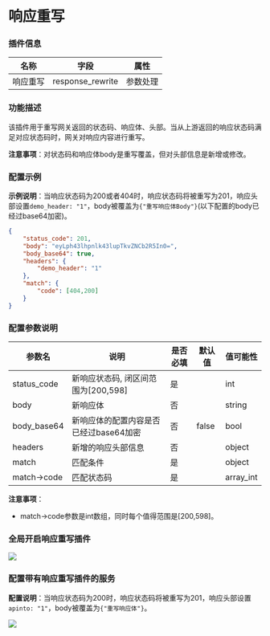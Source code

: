 # 响应重写

### 插件信息

| 名称     | 字段             | 属性     |
| -------- | ---------------- | -------- |
| 响应重写 | response_rewrite | 参数处理 |

### 功能描述

该插件用于重写网关返回的状态码、响应体、头部。当从上游返回的响应状态码满足对应状态码时，网关对响应内容进行重写。

**注意事项**：对状态码和响应体body是重写覆盖，但对头部信息是新增或修改。

### 配置示例

**示例说明**：当响应状态码为200或者404时，响应状态码将被重写为201，响应头部设置`demo_header: "1"`，body被覆盖为`{"重写响应体Body"}`(以下配置的body已经过base64加密)。

```json
{
	"status_code": 201,
	"body": "eyLph43lhpnlk43lupTkvZNCb2R5In0=",
	"body_base64": true,
	"headers": {
		"demo_header": "1"
	},
	"match": {
		"code": [404,200]
	}
}
```

### 配置参数说明

| 参数名      | 说明                                   | 是否必填 | 默认值 | 值可能性  |
| ----------- | -------------------------------------- | -------- | ------ | --------- |
| status_code | 新响应状态码, 闭区间范围为[200,598]    | 是       |        | int       |
| body        | 新响应体                               | 否       |        | string    |
| body_base64 | 新响应体的配置内容是否已经过base64加密 | 否       | false  | bool      |
| headers     | 新增的响应头部信息                     | 否       |        | object    |
| match       | 匹配条件                               | 是       |        | object    |
| match->code | 匹配状态码                             | 是       |        | array_int |

**注意事项**：

* match->code参数是int数组，同时每个值得范围是[200,598]。

### 全局开启响应重写插件

![](http://data.eolinker.com/course/2lJTYWQb4fba940c8fbc5c96d94aec29f8d77e0f27a3b31.gif)

### 配置带有响应重写插件的服务

**配置说明**：当响应状态码为200时，响应状态码将被重写为201，响应头部设置`apinto: "1"`，body被覆盖为`{"重写响应体"}`。

![](http://data.eolinker.com/course/VWe4L8paa37a389a31f5c286091fa99417861c774f12099.gif)
